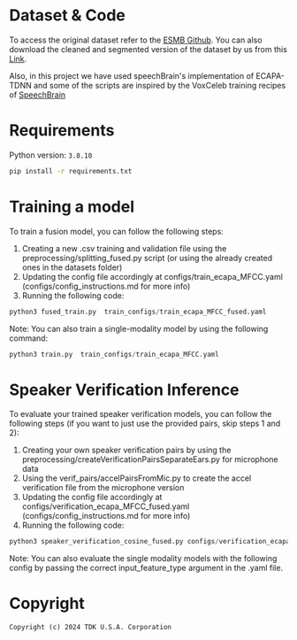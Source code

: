 # Dataset & Code

To access the original dataset refer to the [ESMB Github](https://github.com/elevoctech/ESMB-corpus).
You can also download the cleaned and segmented version of the dataset by us from this [Link](https://drive.google.com/file/d/1d1KfQZSVUWa19oX4eLX-Nf67v5osKIeN/view?usp=sharing).

Also, in this project we have used speechBrain's implementation of ECAPA-TDNN and some of the scripts are inspired by the VoxCeleb training recipes of [SpeechBrain](https://github.com/speechbrain/speechbrain)

# Requirements

Python version: `3.8.10`

```bash
pip install -r requirements.txt
```

# Training a model

To train a fusion model, you can follow the following steps:
1. Creating a new .csv training and validation file using the preprocessing/splitting_fused.py script (or using the already created ones in the datasets folder)
2. Updating the config file accordingly at configs/train_ecapa_MFCC.yaml (configs/config_instructions.md for more info)
3. Running the following code:

```python
python3 fused_train.py  train_configs/train_ecapa_MFCC_fused.yaml
```

Note: You can also train a single-modality model by using the following command:
```python
python3 train.py  train_configs/train_ecapa_MFCC.yaml
```

# Speaker Verification Inference

To evaluate your trained speaker verification models, you can follow the following steps (if you want to just use the provided pairs, skip steps 1 and 2):
1. Creating your own speaker verification pairs by using the preprocessing/createVerificationPairsSeparateEars.py for microphone data
1. Using the verif_pairs/accelPairsFromMic.py to create the accel verification file from the microphone version
1. Updating the config file accordingly at configs/verification_ecapa_MFCC_fused.yaml (configs/config_instructions.md for more info)
1. Running the following code:

```python
python3 speaker_verification_cosine_fused.py configs/verification_ecapa_MFCC_fused.yaml
```
Note: You can also evaluate the single modality models with the following config by passing the correct input_feature_type argument in the .yaml file.

# Copyright

`Copyright (c) 2024 TDK U.S.A. Corporation`

